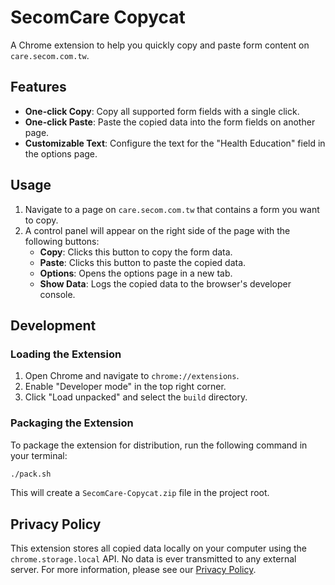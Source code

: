 # SecomCare Copycat

A Chrome extension to help you quickly copy and paste form content on `care.secom.com.tw`.

## Features

*   **One-click Copy**: Copy all supported form fields with a single click.
*   **One-click Paste**: Paste the copied data into the form fields on another page.
*   **Customizable Text**: Configure the text for the "Health Education" field in the options page.

## Usage

1.  Navigate to a page on `care.secom.com.tw` that contains a form you want to copy.
2.  A control panel will appear on the right side of the page with the following buttons:
    *   **Copy**: Clicks this button to copy the form data.
    *   **Paste**: Clicks this button to paste the copied data.
    *   **Options**: Opens the options page in a new tab.
    *   **Show Data**: Logs the copied data to the browser's developer console.

## Development

### Loading the Extension

1.  Open Chrome and navigate to `chrome://extensions`.
2.  Enable "Developer mode" in the top right corner.
3.  Click "Load unpacked" and select the `build` directory.

### Packaging the Extension

To package the extension for distribution, run the following command in your terminal:

```bash
./pack.sh
```

This will create a `SecomCare-Copycat.zip` file in the project root.

## Privacy Policy

This extension stores all copied data locally on your computer using the `chrome.storage.local` API. No data is ever transmitted to any external server. For more information, please see our [Privacy Policy](privacy-policy.md).